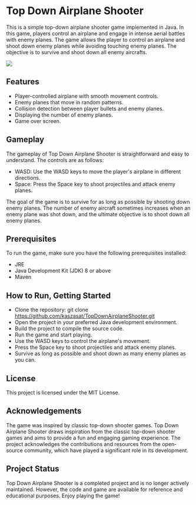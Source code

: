 # Top Down Airplane Shooter



This is a simple top-down airplane shooter game implemented in Java.  In this game, players control an airplane and engage in intense aerial battles with enemy planes. The game allows the player to control an airplane and shoot down enemy planes while avoiding touching enemy planes. The objective is to survive and shoot down all enemy aircrafts.

![](docs/output.gif)

## Features

 - Player-controlled airplane with smooth movement controls.
 - Enemy planes that move in random patterns.
 - Collision detection between player bullets and enemy planes.
 - Displaying the number of enemy planes.
 - Game over screen.

## Gameplay

The gameplay of Top Down Airplane Shooter is straightforward and easy to understand. The controls are as follows:
 - WASD: Use the WASD keys to move the player's airplane in different directions.
 - Space: Press the Space key to shoot projectiles and attack enemy planes.

The goal of the game is to survive for as long as possible by shooting down enemy planes. The number of enemy aircraft sometimes increases when an enemy plane was shot down, and the ultimate objective is to shoot down all enemy planes.

## Prerequisites
To run the game, make sure you have the following prerequisites installed:
 - JRE
 - Java Development Kit (JDK) 8 or above
 - Maven

## How to Run, Getting Started

 - Clone the repository: git clone https://github.com/kaszasat/TopDownAirplaneShooter.git
 - Open the project in your preferred Java development environment.
 - Build the project to compile the source code.
 - Run the game and start playing.
 - Use the WASD keys to control the airplane's movement.
 - Press the Space key to shoot projectiles and attack enemy planes.
 - Survive as long as possible and shoot down as many enemy planes as you can.

## License
This project is licensed under the MIT License.

## Acknowledgements
The game was inspired by classic top-down shooter games. Top Down Airplane Shooter draws inspiration from the classic top-down shooter games and aims to provide a fun and engaging gaming experience. The project acknowledges the contributions and resources from the open-source community, which have played a significant role in its development.

## Project Status
Top Down Airplane Shooter is a completed project and is no longer actively maintained. However, the code and game are available for reference and educational purposes. Enjoy playing the game!
